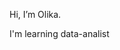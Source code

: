 Hi, I’m Olika. 

I'm learning data-analist


<!---
OlmikaM/OlmikaM is a ✨ special ✨ repository because its `README.md` (this file) appears on your GitHub profile.
You can click the Preview link to take a look at your changes.
--->
